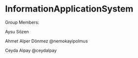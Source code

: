 # InformationApplicationSystem

Group Members:

Aysu Sözen

Ahmet Alper Dönmez @nemokayipolmus

Ceyda Alpay @ceydalpay

